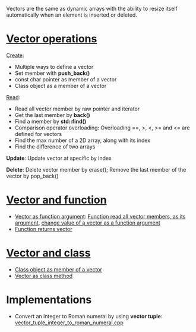 Vectors are the same as dynamic arrays with the ability to resize itself automatically when an element is inserted or deleted.

# [Vector operations](Vector%20operations.md)

[Create](Create.md): 
* Multiple ways to define a vector 
* Set member with **push_back()**
* const char pointer as member of a vector
* Class object as a member of a vector

[Read](Read.md): 
* Read all vector member by raw pointer and iterator
* Get the last member by **back()**
* Find a member by **std::find()**
* Comparison operator overloading: Overloading ==, >, <, >= and <= are defined for vectors
* Find the max number of a 2D array, along with its index
* Find the difference of two arrays

**Update**: Update vector at specific by index

**Delete**: Delete vector member by erase(); Remove the last member of the vector by pop_back()

# [Vector and function]()
* [Vector as function argument](Vector%20and%20function.md#vector-as-function-argument): [Function read all vector members, as its argument](Vector%20and%20function.md#function-read-all-vector-members-as-its-argument), [change value of a vector as a function argument](Vector%20and%20function.md#change-value-of-a-vector-as-a-function-argument)
* [Function returns vector](Vector%20and%20function.md#function-returns-vector)
# [Vector and class](Vector%20and%20class.md)
* [Class object as member of a vector](Vector%20and%20class.md#class-object-as-member-of-a-vector)
* [Vector as class method](Vector%20and%20class.md#vector-as-class-method)
# Implementations
* Convert an integer to Roman numeral by using **vector tuple**: [vector_tuple_integer_to_roman_numeral.cpp](vector_tuple_integer_to_roman_numeral.cpp)
